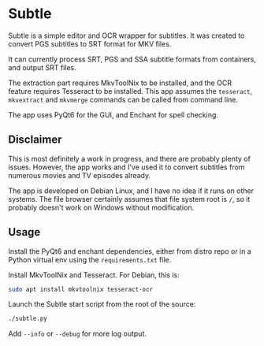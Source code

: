 # Subtle

Subtle is a simple editor and OCR wrapper for subtitles. It was created to convert PGS subtitles
to SRT format for MKV files.

It can currently process SRT, PGS and SSA subtitle formats from containers, and output SRT files.

The extraction part requires MkvToolNix to be installed, and the OCR feature requires Tesseract to
be installed. This app assumes the `tesseract`, `mkvextract` and `mkvmerge` commands can be called
from command line.

The app uses PyQt6 for the GUI, and Enchant for spell checking.

## Disclaimer

This is most definitely a work in progress, and there are probably plenty of issues. However, the
app works and I've used it to convert subtitles from numerous movies and TV episodes already.

The app is developed on Debian Linux, and I have no idea if it runs on other systems. The file
browser certainly assumes that file system root is `/`, so it probably doesn't work on Windows
without modification.

## Usage

Install the PyQt6 and enchant dependencies, either from distro repo or in a Python virtual env
using the `requirements.txt` file.

Install MkvToolNix and Tesseract. For Debian, this is:

```bash
sudo apt install mkvtoolnix tesseract-ocr
```

Launch the Subtle start script from the root of the source:

```bash
./subtle.py
```

Add `--info` or `--debug` for more log output.
